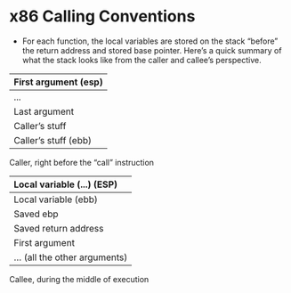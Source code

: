 # x86 Calling Conventions

* For each function, the local variables are stored on the stack “before” the return address and stored base pointer. Here’s a quick summary of what the stack looks like from the caller and callee’s perspective.

| First argument \(esp\) |
| :--- |
| ... |
| Last argument |
| Caller’s stuff |
| Caller’s stuff \(ebb\) |

Caller, right before the “call” instruction

| Local variable \(...\) \(ESP\) |
| :--- |
| Local variable \(ebb\) |
| Saved ebp |
| Saved return address |
| First argument |
| … \(all the other arguments\) |

Callee, during the middle of execution

